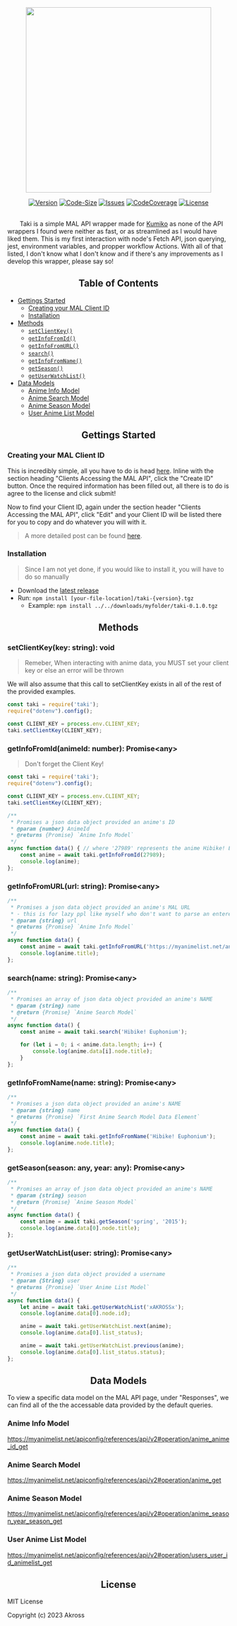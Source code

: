 <div align="center">
<img src="https://i.imgur.com/RJEAPvN.png" width=420>

[![Version][version-shield]][repo-url]
[![Code-Size][code-size-shield]][repo-url]
[![Issues][issues-sheild]][repo-url]
[![CodeCoverage][coverage-sield]][repo-url]
[![License][license-shield]][repo-url]
<br></br>
</div>

&emsp;&emsp;Taki is a simple MAL API wrapper made for [Kumiko](https://github.com/AKR0SS/Kumiko-Discord-Bot) as none of the API wrappers I found were neither as fast, or as streamlined as I would have liked them. This is my first interaction with node's Fetch API, json querying, jest, environment variables, and propper workflow Actions. With all of that listed, I don't know what I don't know and if there's any improvements as I develop this wrapper, please say so!

<div align="center">

## Table of Contents </div>

- [Gettings Started](https://github.com/AKR0SS/Taki-MAL-API-Wrapper#gettings-started-)
  - [Creating your MAL Client ID](https://github.com/AKR0SS/Taki-MAL-API-Wrapper#creating-your-mal-client-id)
  - [Installation](https://github.com/AKR0SS/Taki-MAL-API-Wrapper#installation)
- [Methods](https://github.com/AKR0SS/Taki-MAL-API-Wrapper#methods-)
  - [`setClientKey()`](https://github.com/AKR0SS/Taki-MAL-API-Wrapper#setclientkeykey-string-void)
  - [`getInfoFromId()`](https://github.com/AKR0SS/Taki-MAL-API-Wrapper#getinfofromidanimeid-number-promiseany)
  - [`getInfoFromURL()`](https://github.com/AKR0SS/Taki-MAL-API-Wrapper#getinfofromurlurl-string-promiseany)
  - [`search()`](https://github.com/AKR0SS/Taki-MAL-API-Wrapper#searchname-string-promiseany)
  - [`getInfoFromName()`](https://github.com/AKR0SS/Taki-MAL-API-Wrapper#getinfofromnamename-string-promiseany)
  - [`getSeason()`](https://github.com/AKR0SS/Taki-MAL-API-Wrapper#getseasonseason-any-year-any-promiseany)
  - [`getUserWatchList()`](https://github.com/AKR0SS/Taki-MAL-API-Wrapper#getuserwatchlistuser-string-promiseany)
- [Data Models](https://github.com/AKR0SS/Taki-MAL-API-Wrapper#data-models-)
  - [Anime Info Model](https://github.com/AKR0SS/Taki-MAL-API-Wrapper#anime-info-model)
  - [Anime Search Model](https://github.com/AKR0SS/Taki-MAL-API-Wrapper#anime-search-model)
  - [Anime Season Model](https://github.com/AKR0SS/Taki-MAL-API-Wrapper#anime-season-model)
  - [User Anime List Model](https://github.com/AKR0SS/Taki-MAL-API-Wrapper#user-anime-list-model)
<div align="center">

## Gettings Started </div>

### Creating your MAL Client ID

This is incredibly simple, all you have to do is head [here](https://myanimelist.net/apiconfig). Inline with the section heading "Clients Accessing the MAL API", click the "Create ID" button. Once the required information has been filled out, all there is to do is agree to the license and click submit!

Now to find your Client ID, again under the section header "Clients Accessing the MAL API", click "Edit" and your Client ID will be listed there for you to copy and do whatever you will with it.

 >A more detailed post can be found [here](https://myanimelist.net/forum/?topicid=1973077).

### Installation

> Since I am not yet done, if you would like to install it, you will have to do so manually

- Download the [latest release](https://github.com/AKR0SS/Taki-MAL-API-Wrapper/releases)
- Run: `npm install [your-file-location]/taki-{version}.tgz`
  - Example: `npm install ../../downloads/myfolder/taki-0.1.0.tgz`

<div align="center">

## Methods </div>

### setClientKey(key: string): void

> Remeber, When interacting with anime data, you MUST set your client key or else an error will be thrown

We will also assume that this call to setClientKey exists in all of the rest of the provided examples.

```js
const taki = require('taki');
require("dotenv").config();

const CLIENT_KEY = process.env.CLIENT_KEY;
taki.setClientKey(CLIENT_KEY);
```

### getInfoFromId(animeId: number): Promise&lt;any>

> Don't forget the Client Key!

```js
const taki = require('taki');
require("dotenv").config();

const CLIENT_KEY = process.env.CLIENT_KEY;
taki.setClientKey(CLIENT_KEY);

/**
 * Promises a json data object provided an anime's ID
 * @param {number} AnimeId
 * @returns {Promise} `Anime Info Model`
 */
async function data() { // where '27989' represents the anime Hibike! Euphonium
    const anime = await taki.getInfoFromId(27989);
    console.log(anime);
};
```

### getInfoFromURL(url: string): Promise&lt;any>

```js
/**
 * Promises a json data object provided an anime's MAL URL
 * - this is for lazy ppl like myself who don't want to parse an entered URL in my code
 * @param {string} url 
 * @returns {Promise} `Anime Info Model`
 */
async function data() {
    const anime = await taki.getInfoFromURL('https://myanimelist.net/anime/27989/Hibike_Euphonium');
    console.log(anime.title);
};
```

### search(name: string): Promise&lt;any>

```js
/**
 * Promises an array of json data object provided an anime's NAME
 * @param {string} name
 * @return {Promise} `Anime Search Model`
 */
async function data() {
    const anime = await taki.search('Hibike! Euphonium');

    for (let i = 0; i < anime.data.length; i++) {
        console.log(anime.data[i].node.title);
    }
};
```

### getInfoFromName(name: string): Promise&lt;any>

```js
/**
 * Promises a json data object provided an anime's NAME
 * @param {string} name 
 * @returns {Promise} `First Anime Search Model Data Element`
 */
async function data() {
    const anime = await taki.getInfoFromName('Hibike! Euphonium');
    console.log(anime.node.title);
};
```

### getSeason(season: any, year: any): Promise&lt;any>

```js
/**
 * Promises an array of json data object provided an anime's NAME
 * @param {string} season
 * @return {Promise} `Anime Season Model`
 */
async function data() {
    const anime = await taki.getSeason('spring', '2015');
    console.log(anime.data[0].node.title);
};
```

### getUserWatchList(user: string): Promise&lt;any>

```js
/**
 * Promises a json data object provided a username
 * @param {String} user
 * @returns {Promise} `User Anime List Model`
 */
async function data() {
    let anime = await taki.getUserWatchList('xAKROSSx');
    console.log(anime.data[0].node.id);

    anime = await taki.getUserWatchList.next(anime);
    console.log(anime.data[0].list_status);

    anime = await taki.getUserWatchList.previous(anime);
    console.log(anime.data[0].list_status.status);
};
```

<div align="center">

## Data Models </div>

To view a specific data model on the MAL API page, under "Responses", we can find all of the the accessable data provided by the default queries.

### Anime Info Model

<https://myanimelist.net/apiconfig/references/api/v2#operation/anime_anime_id_get>

### Anime Search Model

<https://myanimelist.net/apiconfig/references/api/v2#operation/anime_get>

### Anime Season Model

<https://myanimelist.net/apiconfig/references/api/v2#operation/anime_season_year_season_get>

### User Anime List Model

<https://myanimelist.net/apiconfig/references/api/v2#operation/users_user_id_animelist_get>

<div align="center">

## License </div>

MIT License

Copyright (c) 2023 Akross

[repo-url]: https://github.com/akr0ss/Taki-MAL-API-Wrapper
[version-shield]: https://img.shields.io/github/v/release/akr0ss/Taki-MAL-API-Wrapper?include_prereleases
[code-size-shield]: https://img.shields.io/github/languages/code-size/akr0ss/Taki-MAL-API-Wrapper
[issues-sheild]: https://img.shields.io/github/issues/akr0ss/Taki-MAL-API-Wrapper
[coverage-sield]: https://img.shields.io/badge/Code%20Coverage-100%25-c03b13
[license-shield]: https://img.shields.io/github/license/akr0ss/Taki-MAL-API-Wrapper
